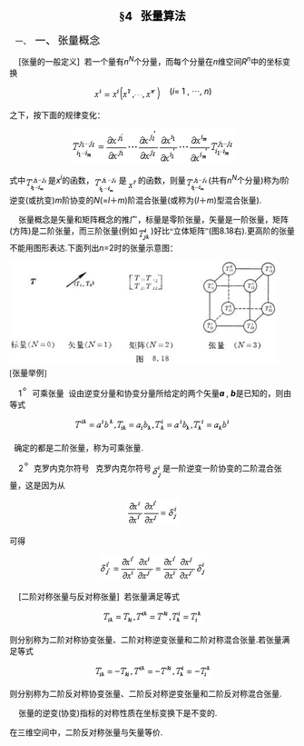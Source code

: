 <div class=Section1>
<p class=MsoNormal align=center style='text-align:center'><b><span lang=ZH-CN
style='font-size:15.0pt;font-family:宋体_GB2312;color:black'>§</span></b><b><span
lang=EN-US style='font-size:15.0pt;color:black'>4&nbsp;&nbsp; </span></b><b><span
lang=ZH-CN style='font-size:15.0pt;font-family:宋体_GB2312;color:black'>张量算法</span></b></p>
<p class=MsoNormal align=left style='margin-left:36.0pt;text-align:left;
text-indent:-28.5pt'><span lang=EN-US>一、<span style='font:7.0pt "Times New Roman"'>&nbsp;&nbsp;
</span></span><span lang=ZH-CN style='font-size:14.0pt;font-family:宋体_GB2312;
color:black'>一、</span><span lang=ZH-CN style='font-size:7.0pt;color:black'> </span><span
lang=ZH-CN style='font-size:14.0pt;font-family:宋体_GB2312;color:black'>张量概念</span></p>
<p class=MsoNormal align=left style='text-align:left'><span lang=EN-US
style='color:black'>&nbsp;&nbsp;&nbsp; [</span><span lang=ZH-CN
style='font-family:宋体_GB2312;color:black'>张量的一般定义</span><span lang=EN-US
style='color:black'>]&nbsp; </span><span lang=ZH-CN style='font-family:宋体_GB2312;
color:black'>若一个量有</span><i><span lang=EN-US style='color:black'>n<sup>N</sup></span></i><span
lang=ZH-CN style='font-family:宋体_GB2312;color:black'>个分量，而每个分量在</span><i><span
lang=EN-US style='color:black'>n</span></i><span lang=ZH-CN style='font-family:
宋体_GB2312;color:black'>维空间</span><i><span lang=EN-US style='color:black'>R<sup>n</sup></span></i><span
lang=ZH-CN style='font-family:宋体_GB2312;color:black'>中的坐标变换</span></p>
<p class=MsoNormal align=center style='text-align:center'><sub><span
lang=EN-US style='color:black'><img width=119 height=24
src="res/17e9d95da129bdd93c34fb6cc6aaaa52_5619_files/image002.gif"
u1:shapes="_x0000_i1026" align=absmiddle></span></sub><span lang=EN-US
style='color:black'>&nbsp;&nbsp;&nbsp; (<i>i</i>= 1 , </span><span lang=ZH-CN
style='font-family:宋体_GB2312;color:black'>···</span><span lang=EN-US
style='color:black'>, <i>n</i>)</span></p>
<p class=MsoNormal align=left style='text-align:left'><span lang=ZH-CN
style='font-family:宋体_GB2312;color:black'>之下，按下面的规律变化：</span></p>
<p class=MsoNormal align=center style='text-align:center'><sub><span
lang=EN-US style='color:black'><img width=289 height=62
src="res/17e9d95da129bdd93c34fb6cc6aaaa52_5619_files/image004.gif"
u1:shapes="_x0000_i1025"></span></sub></p>
<p class=MsoNormal align=left style='text-align:left'><span lang=ZH-CN
style='font-family:宋体_GB2312;color:black'>式中</span><sub><span lang=EN-US
style='color:black'><img width=40 height=29
src="res/17e9d95da129bdd93c34fb6cc6aaaa52_5619_files/image006.gif"
u1:shapes="_x0000_i1027" align=absmiddle></span></sub><span lang=ZH-CN
style='font-family:宋体_GB2312;color:black'>是</span><i><span lang=EN-US
style='color:black'>x<sup>i</sup></span></i><span lang=ZH-CN style='font-family:
宋体_GB2312;color:black'>的函数，</span><sub><span lang=EN-US style='color:black'><img
width=44 height=37 src="res/17e9d95da129bdd93c34fb6cc6aaaa52_5619_files/image008.gif"
u1:shapes="_x0000_i1028" align=absmiddle></span></sub><span lang=ZH-CN
style='font-family:宋体_GB2312;color:black'>是</span><sub><span lang=EN-US
style='color:black'><img width=20 height=20
src="res/17e9d95da129bdd93c34fb6cc6aaaa52_5619_files/image010.gif"
u1:shapes="_x0000_i1029" align=absmiddle></span></sub><span lang=ZH-CN
style='font-family:宋体_GB2312;color:black'>的函数，则量</span><sub><span lang=EN-US
style='color:black'><img width=40 height=29
src="res/17e9d95da129bdd93c34fb6cc6aaaa52_5619_files/image012.gif"
u1:shapes="_x0000_i1030" align=absmiddle></span></sub><span lang=EN-US
style='color:black'>(</span><span lang=ZH-CN style='font-family:宋体_GB2312;
color:black'>共有</span><i><span lang=EN-US style='color:black'>n<sup>N</sup></span></i><span
lang=ZH-CN style='font-family:宋体_GB2312;color:black'>个分量</span><span
lang=EN-US style='color:black'>)</span><span lang=ZH-CN style='font-family:
宋体_GB2312;color:black'>称为</span><i><span lang=EN-US style='color:black'>l</span></i><span
lang=ZH-CN style='font-family:宋体_GB2312;color:black'>阶逆变</span><span
lang=EN-US style='color:black'>(</span><span lang=ZH-CN style='font-family:
宋体_GB2312;color:black'>或抗变</span><span lang=EN-US style='color:black'>)<i>m</i></span><span
lang=ZH-CN style='font-family:宋体_GB2312;color:black'>阶协变的</span><i><span
lang=EN-US style='color:black'>N</span></i><span lang=EN-US style='color:black'>(=<i>l</i></span><span
lang=ZH-CN style='font-family:宋体_GB2312;color:black'>＋</span><i><span
lang=EN-US style='color:black'>m</span></i><span lang=EN-US style='color:black'>)</span><span
lang=ZH-CN style='font-family:宋体_GB2312;color:black'>阶混合张量</span><span
lang=EN-US style='color:black'>(</span><span lang=ZH-CN style='font-family:
宋体_GB2312;color:black'>或称为</span><span lang=EN-US style='color:black'>(<i>l</i></span><span
lang=ZH-CN style='font-family:宋体_GB2312;color:black'>＋</span><i><span
lang=EN-US style='color:black'>m</span></i><span lang=EN-US style='color:black'>)</span><span
lang=ZH-CN style='font-family:宋体_GB2312;color:black'>型混合张量</span><span
lang=EN-US style='color:black'>).</span></p>
<p class=MsoNormal align=left style='text-align:left'><span lang=EN-US
style='color:black'>&nbsp;&nbsp;&nbsp; </span><span lang=ZH-CN
style='font-family:宋体_GB2312;color:black'>张量概念是矢量和矩阵概念的推广，标量是零阶张量，矢量是一阶张量，矩阵</span><span
lang=EN-US style='color:black'>(</span><span lang=ZH-CN style='font-family:
宋体_GB2312;color:black'>方阵</span><span lang=EN-US style='color:black'>)</span><span
lang=ZH-CN style='font-family:宋体_GB2312;color:black'>是二阶张量，而三阶张量</span><span
lang=EN-US style='color:black'>(</span><span lang=ZH-CN style='font-family:
宋体_GB2312;color:black'>例如</span><sub><span lang=EN-US style='color:black'><img
width=24 height=27 src="res/17e9d95da129bdd93c34fb6cc6aaaa52_5619_files/image014.gif"
u1:shapes="_x0000_i1037" align=absmiddle></span></sub><span lang=EN-US
style='color:black'>)</span><span lang=ZH-CN style='font-family:宋体_GB2312;
color:black'>好比“立体矩阵”</span><span lang=EN-US style='color:black'>(</span><span
lang=ZH-CN style='font-family:宋体_GB2312;color:black'>图</span><span lang=EN-US
style='color:black'>8.18</span><span lang=ZH-CN style='font-family:宋体_GB2312;
color:black'>右</span><span lang=EN-US style='color:black'>).</span><span
lang=ZH-CN style='font-family:宋体_GB2312;color:black'>更高阶的张量不能用图形表达</span><span
lang=EN-US style='color:black'>.</span><span lang=ZH-CN style='font-family:
宋体_GB2312;color:black'>下面列出</span><i><span lang=EN-US style='color:black'>n</span></i><span
lang=EN-US style='color:black'>=2</span><span lang=ZH-CN style='font-family:
宋体_GB2312;color:black'>时的张量示意图：</span></p>
<p class=MsoNormal align=left style='margin:0mm;margin-bottom:.0001pt;
text-align:left'><span lang=EN-US style='font-family:宋体'><img width=472
height=182 src="res/17e9d95da129bdd93c34fb6cc6aaaa52_5619_files/image016.jpg"
u1:shapes="_x0000_s1026"><span style='color:black'>&nbsp;&nbsp;&nbsp; [</span></span><span
lang=ZH-CN style='font-family:宋体_GB2312;color:black'>张量举例</span><span
lang=EN-US style='font-family:宋体;color:black'>]</span><span lang=EN-US
style='font-family:宋体'> </span></p>
<p class=MsoNormal align=left style='text-align:left'><span lang=EN-US
style='color:black'>&nbsp;&nbsp;&nbsp; 1</span><sup><span lang=EN-US
style='color:black'><img width=12 height=12
src="res/17e9d95da129bdd93c34fb6cc6aaaa52_5619_files/image018.gif"
u1:shapes="_x0000_i1038">&nbsp; </span></sup><span lang=ZH-CN style='font-family:
宋体_GB2312;color:black'>可乘张量</span><span lang=EN-US style='color:black'>&nbsp; </span><span
lang=ZH-CN style='font-family:宋体_GB2312;color:black'>设由逆变分量和协变分量所给定的两个矢量</span><b><i><span
lang=EN-US style='color:black'>a</span></i><span lang=EN-US style='color:black'>
</span></b><span lang=EN-US style='color:black'>, <b><i>b</i></b></span><span
lang=ZH-CN style='font-family:宋体_GB2312;color:black'>是已知的，则由等式</span></p>
<p class=MsoNormal align=center style='text-align:center'><sub><span
lang=EN-US style='color:black'><img width=276 height=25
src="res/17e9d95da129bdd93c34fb6cc6aaaa52_5619_files/image020.gif"
u1:shapes="_x0000_i1039"></span></sub></p>
<p class=MsoNormal><span lang=EN-US style='color:black'>&nbsp; </span><span
lang=ZH-CN style='font-family:宋体_GB2312;color:black'>确定的都是二阶张量，称为可乘张量</span><span
lang=EN-US style='color:black'>.</span></p>
<p class=MsoNormal align=left style='text-align:left'><span lang=EN-US
style='color:black'>&nbsp;&nbsp;&nbsp; 2<sup><img width=12 height=12
src="res/17e9d95da129bdd93c34fb6cc6aaaa52_5619_files/image021.gif"
u1:shapes="_x0000_i1040">&nbsp; </sup></span><span lang=ZH-CN style='font-family:
宋体_GB2312;color:black'>克罗内克尔符号</span><span lang=EN-US style='color:black'>&nbsp;
<sup>&nbsp;</sup></span><span lang=ZH-CN style='font-family:宋体_GB2312;
color:black'>克罗内克尔符号</span><sub><span lang=EN-US style='color:black'><img
width=20 height=27 src="res/17e9d95da129bdd93c34fb6cc6aaaa52_5619_files/image023.gif"
u1:shapes="_x0000_i1041" align=absmiddle></span></sub><span lang=ZH-CN
style='font-family:宋体_GB2312;color:black'>是一阶逆变一阶协变的二阶混合张量，这是因为从</span></p>
<p class=MsoNormal align=center style='text-align:center'><sub><span
lang=EN-US style='color:black'><img width=92 height=47
src="res/17e9d95da129bdd93c34fb6cc6aaaa52_5619_files/image025.gif"
u1:shapes="_x0000_i1042"></span></sub></p>
<p class=MsoNormal align=left style='text-align:left'><span lang=ZH-CN
style='font-family:宋体_GB2312;color:black'>可得</span></p>
<p class=MsoNormal align=center style='text-align:center'><sub><span
lang=EN-US style='color:black'><img width=189 height=47
src="res/17e9d95da129bdd93c34fb6cc6aaaa52_5619_files/image027.gif"
u1:shapes="_x0000_i1043"></span></sub></p>
<p class=MsoNormal align=left style='text-align:left'><span lang=EN-US
style='color:black'>&nbsp;&nbsp;&nbsp; [</span><span lang=ZH-CN
style='font-family:宋体_GB2312;color:black'>二阶对称张量与反对称张量</span><span lang=EN-US
style='color:black'>]&nbsp; </span><span lang=ZH-CN style='font-family:宋体_GB2312;
color:black'>若张量满足等式</span><span lang=ZH-CN style='color:black'> </span></p>
<p class=MsoNormal align=center style='text-align:center'><sub><span
lang=EN-US style='color:black'><img width=176 height=25
src="res/17e9d95da129bdd93c34fb6cc6aaaa52_5619_files/image029.gif"
u1:shapes="_x0000_i1044"></span></sub></p>
<p class=MsoNormal align=left style='text-align:left'><span lang=ZH-CN
style='font-family:宋体_GB2312;color:black'>则分别称为二阶对称协变张量、二阶对称逆变张量和二阶对称混合张量</span><span
lang=EN-US style='color:black'>.</span><span lang=ZH-CN style='font-family:
宋体_GB2312;color:black'>若张量满足等式</span></p>
<p class=MsoNormal align=center style='text-align:center'><sub><span
lang=EN-US style='color:black'><img width=207 height=24
src="res/17e9d95da129bdd93c34fb6cc6aaaa52_5619_files/image031.gif"
u1:shapes="_x0000_i1045"></span></sub></p>
<p class=MsoNormal align=left style='text-align:left'><span lang=ZH-CN
style='font-family:宋体_GB2312;color:black'>则分别称为二阶反对称协变张量、二阶反对称逆变张量和二阶反对称混合张量</span><span
lang=EN-US style='color:black'>.</span></p>
<p class=MsoNormal align=left style='text-align:left'><span lang=EN-US
style='color:black'>&nbsp;&nbsp;&nbsp; </span><span lang=ZH-CN
style='font-family:宋体_GB2312;color:black'>张量的逆变</span><span lang=EN-US
style='color:black'>(</span><span lang=ZH-CN style='font-family:宋体_GB2312;
color:black'>协变</span><span lang=EN-US style='color:black'>)</span><span
lang=ZH-CN style='font-family:宋体_GB2312;color:black'>指标的对称性质在坐标变换下是不变的</span><span
lang=EN-US style='color:black'>.</span></p>
<p class=MsoNormal align=left style='text-align:left'><span lang=ZH-CN
style='font-family:宋体_GB2312;color:black'>在三维空间中，二阶反对称张量与矢量等价</span><span
lang=EN-US style='color:black'>.</span></p>
</div>